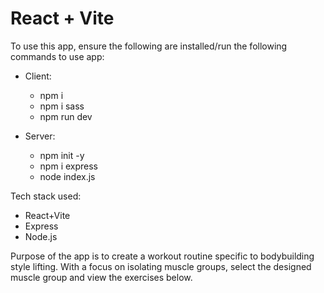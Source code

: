 # React + Vite

To use this app, ensure the following are installed/run the following commands to use app:
- Client:
    - npm i
    - npm i sass
    - npm run dev

- Server:
    - npm init -y
    - npm i express
    - node index.js

Tech stack used:
- React+Vite
- Express
- Node.js

Purpose of the app is to create a workout routine specific to bodybuilding style lifting. With a focus on isolating muscle groups, select the designed muscle group and view the exercises below.